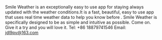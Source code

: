 Smile Weather is an exceptionally easy to use app for staying always updated with the weather conditions.It is a fast, beautiful, easy to use app that uses real time weather data to help you know before .
Smile Weather is specifically designed to be as simple and intuitive as possible.
Come on. Give it a try and you will love it.
Tel: +86 18879741546
Email: jdl9pv@163.com
